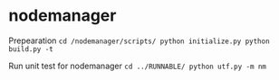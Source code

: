 # nodemanager

Prepearation 
`cd /nodemanager/scripts/
python initialize.py
python build.py -t`

Run unit test for nodemanager
`cd ../RUNNABLE/
python utf.py -m nm`
